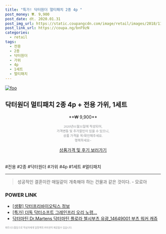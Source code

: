 ```yaml
--- 
title: "특가! 닥터원더 멀티패치 2종 4p " 
post_money: ₩. 9,900 
post_date: dt. 2020.01.31 
post_img_url: https://static.coupangcdn.com/image/retail/images/2018/11/15/16/5/65693799-a28a-4196-a4a4-561dadfcc16f.jpg 
post_link_url: https://coupa.ng/bnF9zN 
categories: 
  - retail 
tags: 
  - 전용 
  - 2종 
  - 닥터원더 
  - 가위 
  - 4p 
  - 1세트 
  - 멀티패치 
--- 
```

[![foo](https://static.coupangcdn.com/image/retail/images/2018/11/15/16/5/65693799-a28a-4196-a4a4-561dadfcc16f.jpg)](https://coupa.ng/bnF9zN) 

## 닥터원더 멀티패치 2종 4p + 전용 가위, 1세트 
<p style="text-align: center;">**₩ 9,900**</p> 
<p style="text-align: center;"><span style="color: #898c8f; font-family: Georgia,Times,serif; font-size: 0.75em;">2020년01월31일에 작성되어, <br>가격변동 및 추가할인이 있을 수 있으니,<br> 상품 가격을 꼭!확인해주세요.<br>행복하세요~</span> 
</p>	 
<div markdown="0" style="text-align: center;"><a href="https://coupa.ng/bnF9zN" class="btn btn--success">상품가격 및 후기 보러가기</a></div> 
<br><br> 
  #전용 #2종 #닥터원더 #가위 #4p #1세트 #멀티패치 
<hr> 

> 성공적인 결혼이란 매일같이 개축해야 하는 건물과 같은 것이다. - 모로아 


### POWER LINK

* <a href="https://blog.naver.com/santokki14/221766479876" target="_blank"> [생활] 닥터프리바이오틱스 정보 </a>
* <a href="https://blog.naver.com/santokki14/221788753609" target="_blank">[특가] 더독 닥터소프트 그레인프리 오리 노령...</a>
* <a href="https://blog.naver.com/fasyy4321/221784881468" target="_blank">닥터마틴 Dr.Martens 닥터마틴 플로라 첼시부츠 유광_14649001 부츠 워커 캐쥬</a>

<span style="color: #898c8f; font-family: Georgia,Times,serif; font-size: 0.55em;">파트너스활동으로 작성자에게 일정액의 커미션이 제공될수 있습니다.</span> 
